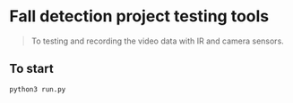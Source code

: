 # Fall detection project testing tools
> To testing and recording the video data with IR and camera sensors.

## To start
```sh
python3 run.py
```